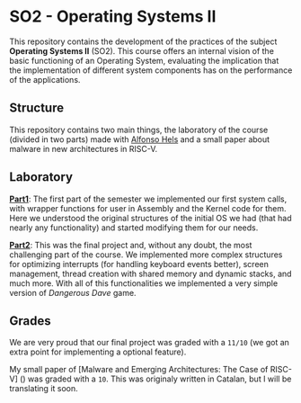 # SO2 - Operating Systems II

This repository contains the development of the practices of the subject **Operating Systems II** (SO2). This course offers an internal vision of the basic functioning of an Operating System, evaluating the implication that the implementation of different system components has on the performance of the applications.

## Structure

This repository contains two main things, the laboratory of the course (divided in two parts) made with [Alfonso Hels](https://github.com/ahels) and a small paper about malware in new architectures in RISC-V.

## Laboratory

**[Part1](https://github.com/nicollorens12/SO2/tree/main/part1)**: The first part of the semester we implemented our first system calls, with wrapper functions for user in Assembly and the Kernel code for them. Here we understood the original structures of the initial OS we had (that had nearly any functionality) and started modifying them for our needs.

**[Part2](https://github.com/nicollorens12/SO2/tree/main/part2)**: This was the final project and, without any doubt, the most challenging part of the course. We implemented more complex structures for optimizing interrupts (for handling keyboard events better), screen management, thread creation with shared memory and dynamic stacks, and much more. With all of this functionalities we implemented a very simple version of *Dangerous Dave* game.

## Grades

We are very proud that our final project was graded with a `11/10` (we got an extra point for implementing a optional feature). 

My small paper of [Malware and Emerging Architectures: The Case of RISC-V] () was graded with a `10`. This was originaly written in Catalan, but I will be translating it soon.
